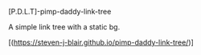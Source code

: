 [P.D.L.T]-pimp-daddy-link-tree 

A simple link tree with a static bg.

[(https://steven-j-blair.github.io/pimp-daddy-link-tree/)] 
